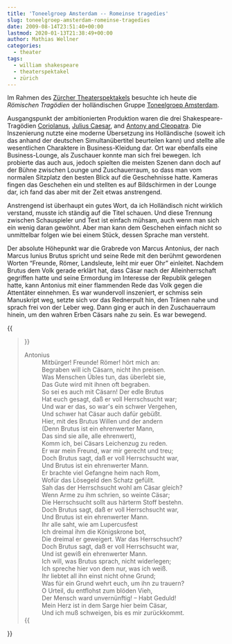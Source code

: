 ```yaml
---
title: 'Toneelgroep Amsterdam -- Romeinse tragedies'
slug: toneelgroep-amsterdam-romeinse-tragedies
date: 2009-08-14T23:51:40+00:00
lastmod: 2020-01-13T21:38:49+00:00
author: Mathias Wellner
categories:
  - theater
tags:
  - william shakespeare
  - theaterspektakel
  - zürich
---
```

Im Rahmen des [Zürcher Theaterspektakels](http://www.theaterspektakel.ch/) besuchte ich heute die _Römischen Tragödien_ der holländischen Gruppe [Toneelgroep Amsterdam](http://www.toneelgroepamsterdam.nl).
<!--more-->

Ausgangspunkt der ambitionierten Produktion waren die drei Shakespeare-Tragödien [Coriolanus](http://en.wikipedia.org/wiki/Coriolanus_(play)), [Julius Caesar](http://en.wikipedia.org/wiki/Julius_Caesar_%28play%29), and [Antony and Cleopatra](http://en.wikipedia.org/wiki/Antony_and_Cleopatra). Die Inszenierung nutzte eine moderne Übersetzung ins Holländische (soweit ich das anhand der deutschen Simultanübertitel beurteilen kann) und stellte alle wesentlichen Charaktere in Business-Kleidung dar. Ort war ebenfalls eine Business-Lounge, als Zuschauer konnte man sich frei bewegen. Ich probierte das auch aus, jedoch spielten die meisten Szenen dann doch auf der Bühne zwischen Lounge und Zuschauerraum, so dass man vom normalen Sitzplatz den besten Blick auf die Geschehnisse hatte. Kameras fingen das Geschehen ein und stellten es auf Bildschirmen in der Lounge dar, ich fand das aber mit der Zeit etwas anstrengend.

Anstrengend ist überhaupt ein gutes Wort, da ich Holländisch nicht wirklich verstand, musste ich ständig auf die Titel schauen. Und diese Trennung zwischen Schauspieler und Text ist einfach mühsam, auch wenn man sich ein wenig daran gewöhnt. Aber man kann dem Geschehen einfach nicht so unmittelbar folgen wie bei einem Stück, dessen Sprache man versteht.

Der absolute Höhepunkt war die Grabrede von Marcus Antonius, der nach Marcus Iunius Brutus spricht und seine Rede mit den berühmt gewordenen Worten &#8220;Freunde, Römer, Landsleute, leiht mir euer Ohr&#8221; einleitet. Nachdem Brutus dem Volk gerade erklärt hat, dass Cäsar nach der Alleinherrschaft gegriffen hatte und seine Ermordung im Interesse der Republik gelegen hatte, kann Antonius mit einer flammenden Rede das Volk gegen die Attentäter einnehmen. Es war wundervoll inszeniert, er schmiss sein Manuskript weg, setzte sich vor das Rednerpult hin, den Tränen nahe und sprach frei von der Leber weg. Dann ging er auch in den Zuschauerraum hinein, um den wahren Erben Cäsars nahe zu sein. Es war bewegend.

{{<blockquote cite="August Wilhelm von Schlegel">}}
<dl>
<dt>Antonius</dt>
<dd>Mitbürger! Freunde! Römer! hört mich an:<br>
Begraben will ich Cäsarn, nicht ihn preisen.<br>
Was Menschen Übles tun, das überlebt sie,  <br>
Das Gute wird mit ihnen oft begraben.  <br>
So sei es auch mit Cäsarn! Der edle Brutus  <br>
Hat euch gesagt, daß er voll Herrschsucht war;  <br>
Und war er das, so war's ein schwer Vergehen,  <br>
Und schwer hat Cäsar auch dafür gebüßt.  <br>
Hier, mit des Brutus Willen und der andern  <br>
(Denn Brutus ist ein ehrenwerter Mann,  <br>
Das sind sie alle, alle ehrenwert),  <br>
Komm ich, bei Cäsars Leichenzug zu reden.  <br>
Er war mein Freund, war mir gerecht und treu;  <br>
Doch Brutus sagt, daß er voll Herrschsucht war,  <br>
Und Brutus ist ein ehrenwerter Mann.  <br>
Er brachte viel Gefangne heim nach Rom,  <br>
Wofür das Lösegeld den Schatz gefüllt.  <br>
Sah das der Herrschsucht wohl am Cäsar gleich?  <br>
Wenn Arme zu ihm schrien, so weinte Cäsar;  <br>
Die Herrschsucht sollt aus härterm Stoff bestehn.  <br>
Doch Brutus sagt, daß er voll Herrschsucht war,  <br>
Und Brutus ist ein ehrenwerter Mann.  <br>
Ihr alle saht, wie am Lupercusfest  <br>
Ich dreimal ihm die Königskrone bot,  <br>
Die dreimal er geweigert. War das Herrschsucht?  <br>
Doch Brutus sagt, daß er voll Herrschsucht war,  <br>
Und ist gewiß ein ehrenwerter Mann.  <br>
Ich will, was Brutus sprach, nicht widerlegen;  <br>
Ich spreche hier von dem nur, was ich weiß.  <br>
Ihr liebtet all ihn einst nicht ohne Grund;  <br>
Was für ein Grund wehrt euch, um ihn zu trauern?  <br>
O Urteil, du entflohst zum blöden Vieh,  <br>
Der Mensch ward unvernünftig! &#8211; Habt Geduld!  <br>
Mein Herz ist in dem Sarge hier beim Cäsar,  <br>
Und ich muß schweigen, bis es mir zurückkommt.<br>
</dd>
{{</blockquote>}}